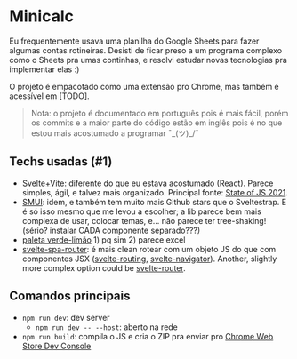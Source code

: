 # Minicalc

Eu frequentemente usava uma planilha do Google Sheets para fazer algumas contas rotineiras. Desisti de ficar preso a um programa complexo como o Sheets pra umas continhas, e resolvi estudar novas tecnologias pra implementar elas :)

O projeto é empacotado como uma extensão pro Chrome, mas também é acessível em [TODO].

>Nota: o projeto é documentado em português pois é mais fácil, porém os commits e a maior parte do código estão em inglês pois é no que estou mais acostumado a programar ¯\_(ツ)_/¯

## Techs usadas (#1)
- [Svelte+Vite](https://svelte.dev/): diferente do que eu estava acostumado (React). Parece simples, ágil, e talvez mais organizado. Principal fonte: [State of JS 2021](https://2021.stateofjs.com/en-US/libraries/front-end-frameworks/).
- [SMUI](https://sveltematerialui.com/demo/layout-grid/): idem, e também tem muito mais Github stars que o Sveltestrap. E é só isso mesmo que me levou a escolher; a lib parece bem mais complexa de usar, colocar temas, e... não parece ter tree-shaking! (sério? instalar CADA componente separado???)
- [paleta verde-limão](https://www.materialpalette.com/green/lime) 1) pq sim 2) parece excel
- [svelte-spa-router](https://github.com/ItalyPaleAle/svelte-spa-router): é mais clean rotear com um objeto JS do que com componentes JSX ([svelte-routing](https://github.com/EmilTholin/svelte-routing), [svelte-navigator](https://github.com/mefechoel/svelte-navigator)). Another, slightly more complex option could be [svelte-router](https://github.com/jorgegorka/svelte-router#layouts-and-route-info).

## Comandos principais
- `npm run dev`: dev server
  - `npm run dev -- --host`: aberto na rede
- `npm run build`: compila o JS e cria o ZIP pra enviar pro [Chrome Web Store Dev Console](https://chrome.google.com/webstore/devconsole)
